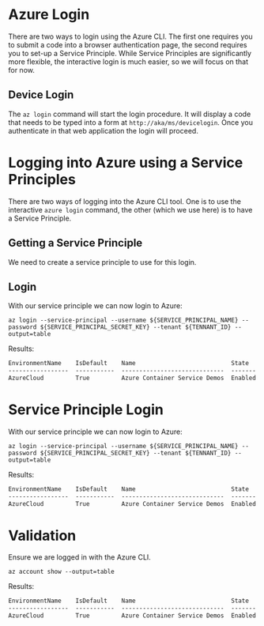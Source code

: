 # Azure Login

There are two ways to login using the Azure CLI. The first one
requires you to submit a code into a browser authentication page, the
second requires you to set-up a Service Principle. While Service
Principles are significantly more flexible, the interactive login
is much easier, so we will focus on that for now.

## Device Login

The `az login` command will start the login procedure. It will display
a code that needs to be typed into a form at
`http://aka/ms/devicelogin`. Once you authenticate in that web
application the login will proceed.

# Logging into Azure using a Service Principles

There are two ways of logging into the Azure CLI tool. One is to use
the interactive `azure login` command, the other (which we use here)
is to have a Service Principle.

## Getting a Service Principle

We need to create a service principle to use for this login.

## Login

With our service principle we can now login to Azure:

```
az login --service-principal --username ${SERVICE_PRINCIPAL_NAME} --password ${SERVICE_PRINCIPAL_SECRET_KEY} --tenant ${TENNANT_ID} --output=table
```

Results:

```expected_similarity=0.4
EnvironmentName    IsDefault    Name                           State    TenantId
-----------------  -----------  -----------------------------  -------  ------------------------------------
AzureCloud         True         Azure Container Service Demos  Enabled  72f988bf-86f1-41af-91ab-2d7cd011db47
```

# Service Principle Login

With our service principle we can now login to Azure:

```
az login --service-principal --username ${SERVICE_PRINCIPAL_NAME} --password ${SERVICE_PRINCIPAL_SECRET_KEY} --tenant ${TENNANT_ID} --output=table
```

Results:

```expected_similarity=0.4
EnvironmentName    IsDefault    Name                           State    TenantId
-----------------  -----------  -----------------------------  -------  ------------------------------------
AzureCloud         True         Azure Container Service Demos  Enabled  72f988bf-86f1-41af-91ab-2d7cd011db47
```

# Validation

Ensure we are logged in with the Azure CLI.

```
az account show --output=table
```

Results:

```expected_similarity=0.4
EnvironmentName    IsDefault    Name                           State    TenantId
-----------------  -----------  -----------------------------  -------  ------------------------------------
AzureCloud         True         Azure Container Service Demos  Enabled  72f988bf-86f1-41af-91ab-2d7cd011db47
```
